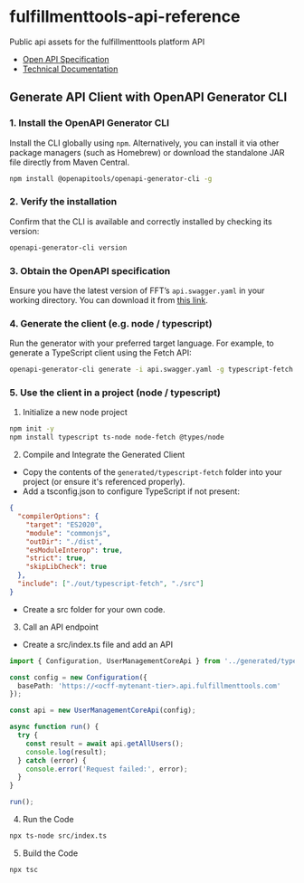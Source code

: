 # fulfillmenttools-api-reference

Public api assets for the fulfillmenttools platform API

- [Open API Specification](api.swagger.yaml)
- [Technical Documentation](https://docs.fulfillmenttools.com)

## Generate API Client with OpenAPI Generator CLI

### 1. Install the OpenAPI Generator CLI
Install the CLI globally using `npm`. Alternatively, you can install it via other package managers (such as Homebrew) or download the standalone JAR file directly from Maven Central.

```bash
npm install @openapitools/openapi-generator-cli -g
```

### 2. Verify the installation
Confirm that the CLI is available and correctly installed by checking its version:
```bash
openapi-generator-cli version
```

### 3. Obtain the OpenAPI specification
Ensure you have the latest version of FFT’s `api.swagger.yaml` in your working directory. You can download it from [this link](https://github.com/fulfillmenttools/fulfillmenttools-api-reference/blob/master/api.swagger.yaml).

### 4. Generate the client (e.g. node / typescript)
Run the generator with your preferred target language. For example, to generate a TypeScript client using the Fetch API:
```bash
openapi-generator-cli generate -i api.swagger.yaml -g typescript-fetch -o ./generated/typescript-fetch
```


### 5. Use the client in a project (node / typescript)

1. Initialize a new node project
```bash
npm init -y
npm install typescript ts-node node-fetch @types/node
```

2. Compile and Integrate the Generated Client
- Copy the contents of the `generated/typescript-fetch` folder into your project (or ensure it's referenced properly).
- Add a tsconfig.json to configure TypeScript if not present:
```json
{
  "compilerOptions": {
    "target": "ES2020",
    "module": "commonjs",
    "outDir": "./dist",
    "esModuleInterop": true,
    "strict": true,
    "skipLibCheck": true
  },
  "include": ["./out/typescript-fetch", "./src"]
}
```
- Create a src folder for your own code.

3. Call an API endpoint
- Create a src/index.ts file and add an API
```typescript
import { Configuration, UserManagementCoreApi } from '../generated/typescript-fetch';

const config = new Configuration({
  basePath: 'https://<ocff-mytenant-tier>.api.fulfillmenttools.com'
});

const api = new UserManagementCoreApi(config);

async function run() {
  try {
    const result = await api.getAllUsers(); 
    console.log(result);
  } catch (error) {
    console.error('Request failed:', error);
  }
}

run();
```


4. Run the Code
```bash
npx ts-node src/index.ts
```

5. Build the Code
```bash
npx tsc
```
